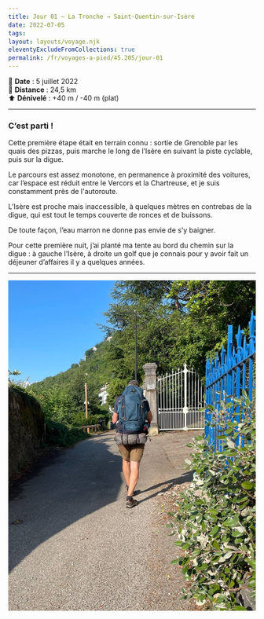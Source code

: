 ```yaml
---
title: Jour 01 – La Tronche → Saint-Quentin-sur-Isère
date: 2022-07-05
tags: 
layout: layouts/voyage.njk
eleventyExcludeFromCollections: true
permalink: /fr/voyages-a-pied/45.205/jour-01
---
```


📅 **Date** : 5 juillet 2022  
📍 **Distance** : 24,5 km  
⬆️ **Dénivelé** : +40 m / -40 m (plat)

---

### C’est parti !

Cette première étape était en terrain connu : sortie de Grenoble par les quais des pizzas, puis marche le long de l’Isère en suivant la piste cyclable, puis sur la digue.

Le parcours est assez monotone, en permanence à proximité des voitures, car l’espace est réduit entre le Vercors et la Chartreuse, et je suis constamment près de l'autoroute.

L’Isère est proche mais inaccessible, à quelques mètres en contrebas de la digue, qui est tout le temps couverte de ronces et de buissons.

De toute façon, l’eau marron ne donne pas envie de s’y baigner.

Pour cette première nuit, j’ai planté ma tente au bord du chemin sur la digue : à gauche l’Isère, à droite un golf que je connais pour y avoir fait un déjeuner d’affaires il y a quelques années.

---

![Départ](./jour-01/IMG_20220705_091928_640.jpg)
